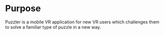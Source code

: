# Purpose

Puzzler is a mobile VR application for new VR users which challenges them to solve a familiar type of puzzle in a new way.
